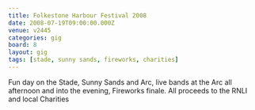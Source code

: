```yaml
---
title: Folkestone Harbour Festival 2008
date: 2008-07-19T09:00:00.000Z
venue: v2445
categories: gig
board: 8
layout: gig
tags: [stade, sunny sands, fireworks, charities]
---
```

Fun day on the Stade, Sunny Sands and Arc, live bands at the Arc all afternoon and into the evening, Fireworks finale. All proceeds to the RNLI and local Charities